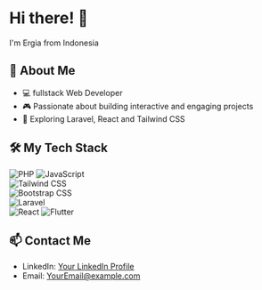 # Hi there! 👋  
I'm Ergia from Indonesia  

## 🚀 About Me  
- 💻 fullstack Web Developer  
- 🎮 Passionate about building interactive and engaging projects  
- 🌟 Exploring Laravel, React and Tailwind CSS  


## 🛠️ My Tech Stack  
![PHP](https://img.shields.io/badge/-PHP-777BB4?logo=php&logoColor=white)
![JavaScript](https://img.shields.io/badge/-JavaScript-F7DF1E?logo=javascript&logoColor=white)  
![Tailwind CSS](https://img.shields.io/badge/-TailwindCSS-38B2AC?logo=tailwind-css&logoColor=white)  
![Bootstrap CSS](https://img.shields.io/badge/-BootstrapCSS-38B2AC?logo=bootstrap&logoColor=white)  
![Laravel](https://img.shields.io/badge/-Laravel-F55247?logo=laravel&logoColor=white)  
![React](https://img.shields.io/badge/-React-61DAFB?logo=react&logoColor=black)
![Flutter](https://img.shields.io/badge/-Flutter-02569B?logo=flutter&logoColor=white)




## 📫 Contact Me  
- LinkedIn: [Your LinkedIn Profile](link-to-linkedin)  
- Email: [YourEmail@example.com](mailto:YourEmail@example.com)



